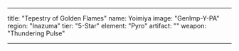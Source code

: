 ---

title: "Tepestry of Golden Flames"
name: Yoimiya
image: "GenImp-Y-PA"
region: "Inazuma"
tier: "5-Star"
element: "Pyro"
artifact: ""
weapon: "Thundering Pulse"

---
